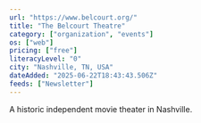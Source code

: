 ```yaml
---
url: "https://www.belcourt.org/"
title: "The Belcourt Theatre"
category: ["organization", "events"]
os: ["web"]
pricing: ["free"]
literacyLevel: "0"
city: "Nashville, TN, USA"
dateAdded: "2025-06-22T18:43:43.506Z"
feeds: ["Newsletter"]
---
```


A historic independent movie theater in Nashville.
